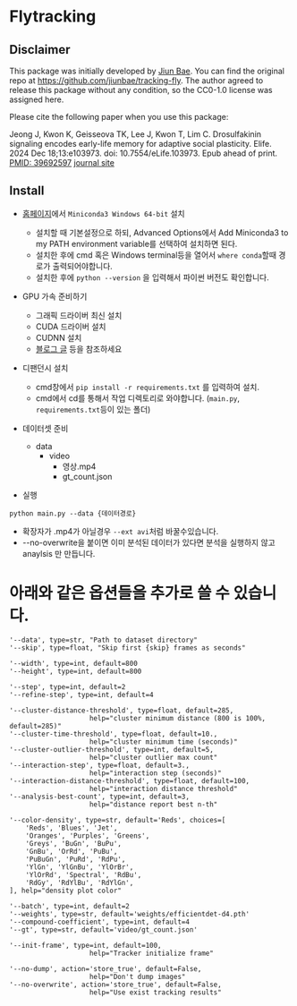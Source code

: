 # Flytracking

## Disclaimer

This package was initially developed by [Jiun Bae](https://github.com/jiunbae). You can find the original repo at https://github.com/jiunbae/tracking-fly.
The author agreed to release this package without any condition, so the CC0-1.0 license was assigned here. 


Please cite the following paper when you use this package:

Jeong J, Kwon K, Geisseova TK, Lee J, Kwon T, Lim C. Drosulfakinin signaling encodes early-life memory for adaptive social plasticity. Elife. 2024 Dec 18;13:e103973. doi: 10.7554/eLife.103973. Epub ahead of print. [PMID: 39692597](https://pubmed.ncbi.nlm.nih.gov/39692597/) [journal site](https://elifesciences.org/articles/103973)

## Install
- [홈페이지](https://docs.conda.io/en/latest/miniconda.html)에서 `Miniconda3 Windows 64-bit` 설치
  - 설치할 때 기본설정으로 하되, Advanced Options에서 Add Miniconda3 to my PATH environment variable를 선택하여 설치하면 된다.
  - 설치한 후에 cmd 혹은 Windows terminal등을 열어서 `where conda`할때 경로가 출력되어야합니다.
  - 설치한 후에 `python --version` 을 입력해서 파이썬 버전도 확인합니다.
- GPU 가속 준비하기
  - 그래픽 드라이버 최신 설치
  - CUDA 드라이버 설치
  - CUDNN 설치
  - [블로그 글](https://velog.io/@xdfc1745/CUDA-CuDNN-%EC%84%A4%EC%B9%98) 등을 참조하세요
- 디팬던시 설치
  - cmd창에서 `pip install -r requirements.txt` 를 입력하여 설치.
  - cmd에서 cd를 통해서 작업 디렉토리로 와야합니다. (`main.py`, `requirements.txt`등이 있는 폴더)

- 데이터셋 준비
    - data
        - video
            - 영상.mp4
            - gt_count.json

- 실행

```
python main.py --data {데이터경로}
```

- 확장자가 .mp4가 아닐경우 `--ext avi`처럼 바꿀수있습니다.
- --no-overwrite을 붙이면 이미 분석된 데이터가 있다면 분석을 실행하지 않고 anaylsis 만 만듭니다.

# 아래와 같은 옵션들을 추가로 쓸 수 있습니다.
    '--data', type=str, "Path to dataset directory"
    '--skip', type=float, "Skip first {skip} frames as seconds"

    '--width', type=int, default=800
    '--height', type=int, default=800

    '--step', type=int, default=2
    '--refine-step', type=int, default=4

    '--cluster-distance-threshold', type=float, default=285,
                        help="cluster minimum distance (800 is 100%, default=285)"
    '--cluster-time-threshold', type=float, default=10.,
                        help="cluster minimum time (seconds)"
    '--cluster-outlier-threshold', type=int, default=5,
                        help="cluster outlier max count"
    '--interaction-step', type=float, default=3.,
                        help="interaction step (seconds)"
    '--interaction-distance-threshold', type=float, default=100,
                        help="interaction distance threshold"
    '--analysis-best-count', type=int, default=3,
                        help="distance report best n-th"

    '--color-density', type=str, default='Reds', choices=[
        'Reds', 'Blues', 'Jet',
        'Oranges', 'Purples', 'Greens',
        'Greys', 'BuGn', 'BuPu',
        'GnBu', 'OrRd', 'PuBu',
        'PuBuGn', 'PuRd', 'RdPu',
        'YlGn', 'YlGnBu', 'YlOrBr',
        'YlOrRd', 'Spectral', 'RdBu',
        'RdGy', 'RdYlBu', 'RdYlGn',
    ], help="density plot color"

    '--batch', type=int, default=2
    '--weights', type=str, default='weights/efficientdet-d4.pth'
    '--compound-coefficient', type=int, default=4
    '--gt', type=str, default='video/gt_count.json'

    '--init-frame', type=int, default=100,
                        help="Tracker initialize frame"

    '--no-dump', action='store_true', default=False,
                        help="Don't dump images"
    '--no-overwrite', action='store_true', default=False,
                        help="Use exist tracking results"
